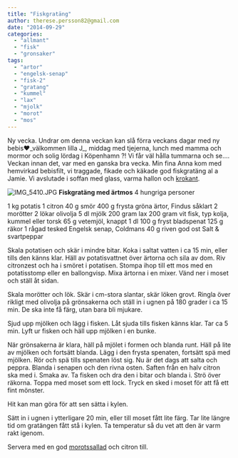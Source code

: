 ```yaml
---
title: "Fiskgratäng"
author: therese.persson82@gmail.com
date: "2014-09-29"
categories: 
  - "allmant"
  - "fisk"
  - "gronsaker"
tags: 
  - "artor"
  - "engelsk-senap"
  - "fisk-2"
  - "gratang"
  - "kummel"
  - "lax"
  - "mjolk"
  - "morot"
  - "mos"
---
```


Ny vecka. Undrar om denna veckan kan slå förra veckans dagar med ny bebis❤️_välkommen lilla J_, middag med tjejerna, lunch med mamma och mormor och solig lördag i Köpenhamn ?! Vi får väl hålla tummarna och se.... Veckan innan det, var med en ganska bra vecka. Min fina Anna kom med hemvirkad bebisfilt, vi traggade, fikade och käkade god fiskgratäng al a Jamie. Vi avslutade i soffan med glass, varma hallon och [krokant](/posts/semifreddo/).

![IMG_5410.JPG](/static/img/IMG_5410.jpg)
**Fiskgratäng med ärtmos** 4 hungriga personer

1 kg potatis 1 citron 40 g smör 400 g frysta gröna ärtor, Findus såklart 2 morötter 2 lökar olivolja 5 dl mjölk 200 gram lax 200 gram vit fisk, typ kolja, kummel eller torsk 65 g vetemjöl, knappt 1 dl 100 g fryst bladspenat 125 g räkor 1 rågad tesked Engelsk senap, Coldmans 40 g riven god ost Salt & svartpeppar

Skala potatisen och skär i mindre bitar. Koka i saltat vatten i ca 15 min, eller tills den känns klar. Häll av potatisvattnet över ärtorna och sila av dom. Riv citronzest och ha i smöret i potatisen. Stompa ihop till ett mos med en potatisstomp eller en ballongvisp. Mixa ärtorna i en mixer. Vänd ner i moset och ställ åt sidan.

Skala morötter och lök. Skär i cm-stora slantar, skär löken grovt. Ringla över rikligt med olivolja på grönsakerna och ställ in i ugnen på 180 grader i ca 15 min. De ska inte få färg, utan bara bli mjukare.

Sjud upp mjölken och lägg i fisken. Låt sjuda tills fisken känns klar. Tar ca 5 min. Lyft ur fisken och häll upp mjölken i en bunke.

När grönsakerna är klara, häll på mjölet i formen och blanda runt. Häll på lite av mjölken och fortsätt blanda. Lägg i den frysta spenaten, fortsätt spä med mjölken. Rör och spä tills spenaten löst sig. Nu är det dags att salta och peppra. Blanda i senapen och den rivna osten. Saften från en halv citron ska med i. Smaka av. Ta fisken och dra den i bitar och blanda i. Strö över räkorna. Toppa med moset som ett lock. Tryck en sked i moset för att få ett fint mönster.

Hit kan man göra för att sen sätta i kylen.

Sätt in i ugnen i ytterligare 20 min, eller till moset fått lite färg. Tar lite längre tid om gratängen fått stå i kylen. Ta temperatur så du vet att den är varm rakt igenom.

Servera med en god [morotssallad](/posts/snogubbens-nasa/) och citron till.
